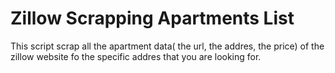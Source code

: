 <h1>Zillow Scrapping Apartments List</h1>
<p>This script scrap all the apartment data( the url, the addres, the price) of the zillow website fo the specific addres that you are looking for.</p>
